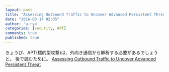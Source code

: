 ```yaml
---
layout: post
title: "Assessing Outbound Traffic to Uncover Advanced Persistent Threat"
date: "2016-03-17 02:05"
author: 'u-ryo'
categories: [security, APT]
comments: true
published: true
---
```

きょうび、APT(標的型攻撃)は、外向き通信から解析する必要があるでしょうと。
後で読むために。
[Assessing Outbound Traffic to Uncover Advanced Persistent Threat](https://www.sans.edu/student-files/projects/JWP-Binde-McRee-OConnor.pdf)